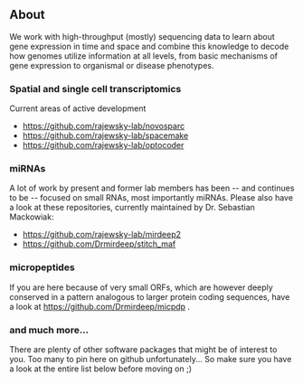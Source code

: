 ## About

We work with high-throughput (mostly) sequencing data to learn about gene expression in time and space and combine this knowledge to decode how genomes utilize information at all levels, from basic mechanisms of gene expression to organismal or disease phenotypes.

### Spatial and single cell transcriptomics

Current areas of active development

 - https://github.com/rajewsky-lab/novosparc
 - https://github.com/rajewsky-lab/spacemake
 - https://github.com/rajewsky-lab/optocoder

### miRNAs

A lot of work by present and former lab members has been -- and continues to be -- focused on small RNAs, most importantly miRNAs.
Please also have a look at these repositories, currently maintained by Dr. Sebastian Mackowiak:

 - https://github.com/rajewsky-lab/mirdeep2
 - https://github.com/Drmirdeep/stitch_maf
 
### micropeptides

If you are here because of very small ORFs, which are however deeply conserved in a pattern analogous to larger protein coding sequences, have a look at https://github.com/Drmirdeep/micpdp .

### and much more...

There are plenty of other software packages that might be of interest to you. Too many to pin here on github unfortunately... So make sure you have a look at the entire list below before moving on ;)

